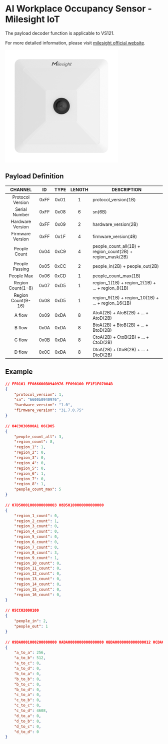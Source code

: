 # AI Workplace Occupancy Sensor - Milesight IoT

The payload decoder function is applicable to VS121.

For more detailed information, please visit [milesight official website](https://www.milesight-iot.com).

![VS121](VS121.png)

## Payload Definition

|      CHANNEL       |  ID  | TYPE | LENGTH | DESCRIPTION                                               |
| :----------------: | :--: | :--: | :----: | --------------------------------------------------------- |
|  Protocol Version  | 0xFF | 0x01 |   1    | protocol_version(1B)                                      |
|   Serial Number    | 0xFF | 0x08 |   6    | sn(6B)                                                    |
|  Hardware Version  | 0xFF | 0x09 |   2    | hardware_version(2B)                                      |
|  Firmware Version  | 0xFF | 0x1F |   4    | firmware_version(4B)                                      |
|    People Count    | 0x04 | 0xC9 |   4    | people_count_all(1B) + region_count(2B) + region_mask(2B) |
|   People Passing   | 0x05 | 0xCC |   2    | people_in(2B) + people_out(2B)                            |
|     People Max     | 0x06 | 0xCD |   1    | people_count_max(1B)                                      |
| Region Count(1-8)  | 0x07 | 0xD5 |   1    | region_1(1B) + region_2(1B) + ... + region_8(1B)          |
| Region Count(9-16) | 0x08 | 0xD5 |   1    | region_9(1B) + region_10(1B) + ... + region_16(1B)        |
|       A flow       | 0x09 | 0xDA |   8    | AtoA(2B) + AtoB(2B) + ... + AtoD(2B)                      |
|       B flow       | 0x0A | 0xDA |   8    | BtoA(2B) + BtoB(2B) + ... + BtoD(2B)                      |
|       C flow       | 0x0B | 0xDA |   8    | CtoA(2B) + CtoB(2B) + ... + CtoD(2B)                      |
|       D flow       | 0x0C | 0xDA |   8    | DtoA(2B) + DtoB(2B) + ... + DtoD(2B)                      |

## Example

```json
// FF0101 FF086600B0940976 FF090100 FF1F1F07004B
{
    "protocol_version": 1,
    "sn": "6600b0940976",
    "hardware_version": "1.0",
    "firmware_version": "31.7.0.75"
}

// 04C9030800A1 06CD05
{
    "people_count_all": 3,
    "region_count": 8,
    "region_1": 1,
    "region_2": 0,
    "region_3": 0,
    "region_4": 0,
    "region_5": 0,
    "region_6": 1,
    "region_7": 0,
    "region_8": 1,
    "people_count_max": 5
}

// 07D50001000000000003 08D50100000000000000
{
    "region_1_count": 0,
    "region_2_count": 1,
    "region_3_count": 0,
    "region_4_count": 0,
    "region_5_count": 0,
    "region_6_count": 0,
    "region_7_count": 0,
    "region_8_count": 3,
    "region_9_count": 1,
    "region_10_count": 0,
    "region_11_count": 0,
    "region_12_count": 0,
    "region_13_count": 0,
    "region_14_count": 0,
    "region_15_count": 0,
    "region_16_count": 0,
}

// 05CC02000100
{
    "people_in": 2,
    "people_out": 1
}

// 09DA0001000200000000 0ADA0000000000000000 0BDA0000000000000012 0CDA0000000000000000
{
    "a_to_a": 256,
    "a_to_b": 512,
    "a_to_c": 0,
    "a_to_d": 0,
    "b_to_a": 0,
    "b_to_b": 0,
    "b_to_c": 0,
    "b_to_d": 0,
    "c_to_a": 0,
    "c_to_b": 0,
    "c_to_c": 0,
    "c_to_d": 4608,
    "d_to_a": 0,
    "d_to_b": 0,
    "d_to_c": 0,
    "d_to_d": 0
}
```
